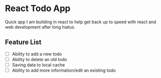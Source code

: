 # React Todo App
Quick app I am building in react to help get back up to speed with react and web development after long hiatus.

## Feature List
- [ ] Ability to add a new todo
- [ ] Ability to delete an old todo
- [ ] Saving data to local cache
- [ ] Ability to add more information/edit an existing todo